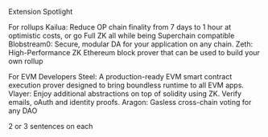 Extension Spotlight

For rollups
Kailua: Reduce OP chain finality from 7 days to 1 hour at optimistic costs, or go Full ZK all while being Superchain compatible
Blobstream0: Secure, modular DA for your application on any chain.
Zeth: High-Performance ZK Ethereum block prover that can be used to build your own rollup

For EVM Developers
Steel: A production-ready EVM smart contract execution prover designed to bring boundless runtime to all EVM apps.
Vlayer: Enjoy additional abstractions on top of solidity using ZK. Verify emails, oAuth and identity proofs.
Aragon: Gasless cross-chain voting for any DAO

2 or 3 sentences on each

